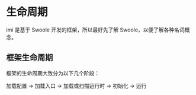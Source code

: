 # 生命周期

imi 是基于 Swoole 开发的框架，所以最好先了解 Swoole，以便了解各种名词概念。

## 框架生命周期

框架的生命周期大致分为以下几个阶段：

加载配置 → 加载入口 → 加载或扫描运行时 → 初始化 → 运行
